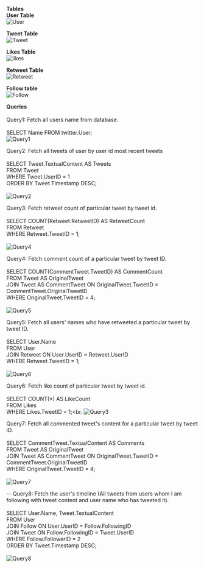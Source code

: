 **Tables**<br>
**User Table**
<br>
![User](https://github.com/subhg/Promact-Assignment3-DatabaseEssentials/assets/113555022/a4a9b63e-b2ff-4e4d-a7cb-7ed387a96b75)

**Tweet Table**
<br>
![Tweet](https://github.com/subhg/Promact-Assignment3-DatabaseEssentials/assets/113555022/81b43d93-6971-4225-acc0-0b6abed13eea)

**Likes Table**
<br>
![likes](https://github.com/subhg/Promact-Assignment3-DatabaseEssentials/assets/113555022/fca9db40-45e6-430d-b9e0-53133eb9e217)

**Retweet Table**
<br>
![Retweet](https://github.com/subhg/Promact-Assignment3-DatabaseEssentials/assets/113555022/6594890e-4e5f-41ae-b0d5-e0ff616936f9)

**Follow table**
<br>
![Follow](https://github.com/subhg/Promact-Assignment3-DatabaseEssentials/assets/113555022/eb4ee7b1-2c83-4b82-a825-4ac4167210f4)

**Queries**
<br><br>
 Query1: Fetch all users name from database.
<br>
<br>
          SELECT Name FROM twitter.User;
         <br>
         ![Query1](https://github.com/subhg/Promact-Assignment3-DatabaseEssentials/assets/113555022/d99ade28-fb23-42e6-8069-d28146fc5dff)

Query2: Fetch all tweets of user by user id most recent tweets 
<br>
<br>
       SELECT Tweet.TextualContent AS Tweets<br>
       FROM Tweet<br> 
       WHERE Tweet.UserID = 1 <br>
       ORDER BY Tweet.Timestamp DESC;<br>
       <br>
      ![Query2](https://github.com/subhg/Promact-Assignment3-DatabaseEssentials/assets/113555022/4ae1fe8f-4956-462a-a130-a6b8e34be616)

 Query3: Fetch retweet count of particular tweet by tweet id.
<br>
<br>
          SELECT COUNT(Retweet.RetweetID) AS RetweetCount<br>
           FROM Retweet<br>
           WHERE Retweet.TweetID = 1;<br>
           <br>
           ![Query4](https://github.com/subhg/Promact-Assignment3-DatabaseEssentials/assets/113555022/a97eae03-5a9d-4d80-ba0c-b4126dfd3822)

           
 Query4:  Fetch comment count of a particular tweet by tweet ID.
<br>
<br>
          SELECT COUNT(CommentTweet.TweetID) AS CommentCount<br>
          FROM Tweet AS OriginalTweet<br>
          JOIN Tweet AS CommentTweet ON OriginalTweet.TweetID = CommentTweet.OriginalTweetID<br>
          WHERE OriginalTweet.TweetID = 4;<br>
          <br>
          ![Query5](https://github.com/subhg/Promact-Assignment3-DatabaseEssentials/assets/113555022/0400919b-5f7d-4003-9b91-49ce3fa07ee9)


 Query5: Fetch all users' names who have retweeted a particular tweet by tweet ID.
<br>
<br>
          SELECT User.Name <br>
          FROM User <br>
          JOIN Retweet ON User.UserID = Retweet.UserID <br>
          WHERE Retweet.TweetID = 1;<br>
          <br>
          ![Query6](https://github.com/subhg/Promact-Assignment3-DatabaseEssentials/assets/113555022/4357c6ef-2a48-478d-9c6a-d6c19d786028)


   Query6: Fetch like count of particular tweet by tweet id.
   <br>
   <br>
            SELECT COUNT(*) AS LikeCount <br>
            FROM Likes<br>
            WHERE Likes.TweetID = 1;<br.
            ![Query3](https://github.com/subhg/Promact-Assignment3-DatabaseEssentials/assets/113555022/fa18af6d-94ac-4fc3-ad2b-bccf5f4e968e)

            
   Query7: Fetch all commented tweet's content for a particular tweet by tweet ID.
  <br>
  <br>
             SELECT CommentTweet.TextualContent AS Comments<br>
             FROM Tweet AS OriginalTweet<br>
             JOIN Tweet AS CommentTweet ON OriginalTweet.TweetID = CommentTweet.OriginalTweetID<br>
             WHERE OriginalTweet.TweetID = 4;<br>
             <br>
             ![Query7](https://github.com/subhg/Promact-Assignment3-DatabaseEssentials/assets/113555022/f4544a34-7dab-4f71-a40c-1dd63a26ef07)



  -- Query8: Fetch the user's timeline  (All tweets from users whom I am following with tweet content and user name who has tweeted it).
  <br>
  <br>
            SELECT User.Name, Tweet.TextualContent <br>
            FROM User <br>
            JOIN Follow ON User.UserID = Follow.FollowingID <br>
            JOIN Tweet ON Follow.FollowingID = Tweet.UserID <br>
            WHERE Follow.FollowerID = 2<br>
            ORDER BY Tweet.Timestamp DESC;<br>
            <br>
           ![Query8](https://github.com/subhg/Promact-Assignment3-DatabaseEssentials/assets/113555022/55ded762-d308-4297-8434-a7361dee1458)
       

